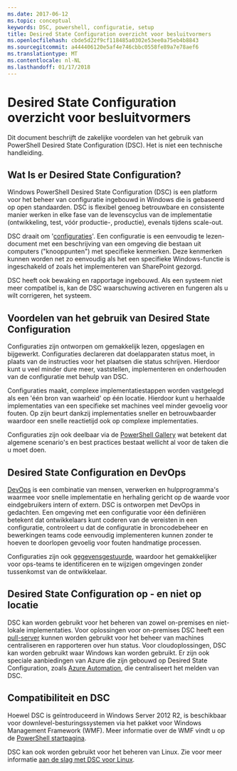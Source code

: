 ```yaml
---
ms.date: 2017-06-12
ms.topic: conceptual
keywords: DSC, powershell, configuratie, setup
title: Desired State Configuration overzicht voor besluitvormers
ms.openlocfilehash: cbde5d22f9cf118485a0302e53ee0a75eb4b8843
ms.sourcegitcommit: a444406120e5af4e746cbbc0558fe89a7e78aef6
ms.translationtype: MT
ms.contentlocale: nl-NL
ms.lasthandoff: 01/17/2018
---
```

# <a name="desired-state-configuration-overview-for-decision-makers"></a>Desired State Configuration overzicht voor besluitvormers

Dit document beschrijft de zakelijke voordelen van het gebruik van PowerShell Desired State Configuration (DSC). Het is niet een technische handleiding.

## <a name="what-is-desired-state-configuration"></a>Wat Is er Desired State Configuration?

Windows PowerShell Desired State Configuration (DSC) is een platform voor het beheer van configuratie ingebouwd in Windows die is gebaseerd op open standaarden. DSC is flexibel genoeg betrouwbare en consistente manier werken in elke fase van de levenscyclus van de implementatie (ontwikkeling, test, vóór productie-, productie), evenals tijdens scale-out. 

DSC draait om '[configuraties](https://msdn.microsoft.com/en-us/powershell/dsc/configurations)'.
Een configuratie is een eenvoudig te lezen-document met een beschrijving van een omgeving die bestaan uit computers ("knooppunten") met specifieke kenmerken. Deze kenmerken kunnen worden net zo eenvoudig als het een specifieke Windows-functie is ingeschakeld of zoals het implementeren van SharePoint gezorgd. 

DSC heeft ook bewaking en rapportage ingebouwd. Als een systeem niet meer compatibel is, kan de DSC waarschuwing activeren en fungeren als u wilt corrigeren, het systeem. 

## <a name="benefits-of-using-desired-state-configuration"></a>Voordelen van het gebruik van Desired State Configuration

Configuraties zijn ontworpen om gemakkelijk lezen, opgeslagen en bijgewerkt. Configuraties declareren dat doelapparaten status moet, in plaats van de instructies voor het plaatsen die status schrijven. Hierdoor kunt u veel minder dure meer, vaststellen, implementeren en onderhouden van de configuratie met behulp van DSC. 

Configuraties maakt, complexe implementatiestappen worden vastgelegd als een 'één bron van waarheid' op één locatie. Hierdoor kunt u herhaalde implementaties van een specifieke set machines veel minder gevoelig voor fouten. Op zijn beurt dankzij implementaties sneller en betrouwbaarder waardoor een snelle reactietijd ook op complexe implementaties.

Configuraties zijn ook deelbaar via de [PowerShell Gallery](https://powershellgallery.com) wat betekent dat algemene scenario's en best practices bestaat wellicht al voor de taken die u moet doen.


## <a name="desired-state-configuration-and-devops"></a>Desired State Configuration en DevOps

[DevOps](http://blogs.technet.com/b/ashleymcglone/archive/2015/11/20/devops-for-n00bs-ie-windows-people.aspx) is een combinatie van mensen, verwerken en hulpprogramma's waarmee voor snelle implementatie en herhaling gericht op de waarde voor eindgebruikers intern of extern. DSC is ontworpen met DevOps in gedachten. Een omgeving met een configuratie voor één definiëren betekent dat ontwikkelaars kunt coderen van de vereisten in een configuratie, controleert u dat de configuratie in broncodebeheer en bewerkingen teams code eenvoudig implementeren kunnen zonder te hoeven te doorlopen gevoelig voor fouten handmatige processen. 

Configuraties zijn ook [gegevensgestuurde](https://msdn.microsoft.com/en-us/powershell/dsc/configdata), waardoor het gemakkelijker voor ops-teams te identificeren en te wijzigen omgevingen zonder tussenkomst van de ontwikkelaar. 

## <a name="desired-state-configuration-on--and-off-premises"></a>Desired State Configuration op - en niet op locatie

DSC kan worden gebruikt voor het beheren van zowel on-premises en niet-lokale implementaties. Voor oplossingen voor on-premises DSC heeft een [pull-server](https://msdn.microsoft.com/en-us/powershell/dsc/pullserver) kunnen worden gebruikt voor het beheer van machines centraliseren en rapporteren over hun status. Voor cloudoplossingen, DSC kan worden gebruikt waar Windows kan worden gebruikt. Er zijn ook speciale aanbiedingen van Azure die zijn gebouwd op Desired State Configuration, zoals [Azure Automation](https://azure.microsoft.com/en-us/documentation/services/automation/), die centraliseert het melden van DSC. 

## <a name="dsc-and-compatibility"></a>Compatibiliteit en DSC

Hoewel DSC is geïntroduceerd in Windows Server 2012 R2, is beschikbaar voor downlevel-besturingssystemen via het pakket voor Windows Management Framework (WMF). Meer informatie over de WMF vindt u op de [PowerShell startpagina](https://msdn.microsoft.com/en-us/powershell/). 

DSC kan ook worden gebruikt voor het beheren van Linux. Zie voor meer informatie [aan de slag met DSC voor Linux](https://msdn.microsoft.com/en-us/powershell/dsc/lnxgettingstarted).


